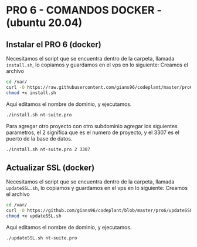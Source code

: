 # PRO 6 - COMANDOS DOCKER - (ubuntu 20.04)
## Instalar el PRO 6 (docker)
Necesitamos el script que se encuentra dentro de la carpeta, llamada `install.sh`, lo copiamos y guardamos en el vps en lo siguiente:
Creamos el archivo
```sh
cd /var/
curl -O https://raw.githubusercontent.com/gians96/codeplant/master/pro6/install.sh
chmod +x install.sh

```
Aqui editamos el nombre de dominio, y ejecutamos.

```sh
./install.sh nt-suite.pro

```

Para agregar otro proyecto con otro subdominio agregar los siguientes parametros, el 2 significa que es el numero de proyecto, y el 3307 es el puerto de la base de datos.

```sh
./install.sh nt-suite.pro 2 3307

```


## Actualizar SSL (docker)
Necesitamos el script que se encuentra dentro de la carpeta, llamada `updateSSL.sh`, lo copiamos y guardamos en el vps en lo siguiente:
Creamos el archivo
```sh
cd /var/
curl -O https://github.com/gians96/codeplant/blob/master/pro6/updateSSL.sh
chmod +x updateSSL.sh
```
Aqui editamos el nombre de dominio, y ejecutamos.

```sh
./updateSSL.sh nt-suite.pro
```

